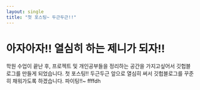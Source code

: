 ```yaml
---
layout: single
title: "첫 포스팅~ 두근두근!!"
---
```


# 아자아자!! 열심히 하는 제니가 되자!!

학원 수업이 끝난 후, 프로젝트 및 개인공부들을 정리하는 공간을 가지고싶어서 깃헙블로그를 만들게 되었습니다. 
첫 포스팅!! 두근두근 앞으로 열심히 써서 깃헙블로그를 꾸준히 채워가도록 하겠습니다. 
파이팅!!~
ffffdh